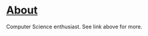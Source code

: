 # [About](https://github.com/Narwhalsss360/Narwhalsss360/blob/main/About.md)
  Computer Science enthusiast. See link above for more.